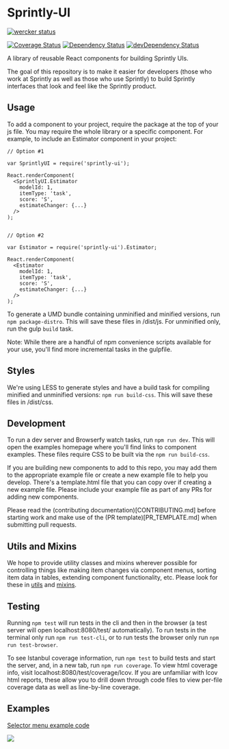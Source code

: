 # Sprintly-UI

[![wercker status](https://app.wercker.com/status/6f1113d164af4141ba82b9608cc795bc/m "wercker status")](https://app.wercker.com/project/bykey/6f1113d164af4141ba82b9608cc795bc)

[![Coverage Status](https://coveralls.io/repos/sprintly/sprintly-ui/badge.png?branch=master)](https://coveralls.io/r/sprintly/sprintly-ui?branch=master)
[![Dependency Status](https://david-dm.org/sprintly/sprintly-ui.svg)](https://david-dm.org/sprintly/sprintly-ui)
[![devDependency Status](https://david-dm.org/sprintly/sprintly-ui/dev-status.svg)](https://david-dm.org/sprintly/sprintly-ui#info=devDependencies)

A library of reusable React components for building Sprintly UIs.

The goal of this repository is to make it easier for developers (those who work at Sprintly as well as those who use Sprintly) to build Sprintly interfaces that look and feel like the Sprintly product.


## Usage

To add a component to your project, require the package at the top of your js file. You may require the whole library or a specific component. For example, to include an Estimator component in your project:
```
// Option #1

var SprintlyUI = require('sprintly-ui');

React.renderComponent(
  <SprintlyUI.Estimator
    modelId: 1,
    itemType: 'task',
    score: 'S',
    estimateChanger: {...}
  />
);


// Option #2

var Estimator = require('sprintly-ui').Estimator;

React.renderComponent(
  <Estimator
    modelId: 1,
    itemType: 'task',
    score: 'S',
    estimateChanger: {...}
  />
);
```

To generate a UMD bundle containing unminified and minified versions, run ```npm package-distro```. This will save these files in /dist/js. For unminified only, run the gulp ```build``` task.

Note: While there are a handful of npm convenience scripts available for your use,
you'll find more incremental tasks in the gulpfile.

## Styles

We're using LESS to generate styles and have a build task for compiling minified and unminified versions: ```npm run build-css```. This will save these files in /dist/css.


## Development

To run a dev server and Browserfy watch tasks, run ```npm run dev```. This will open the examples homepage where you'll find links to component examples. These files require CSS to be built via the ```npm run build-css```.

If you are building new components to add to this repo, you may add them to the appropriate example file or create a new example file to help you develop. There's a template.html file that you can copy over if creating a new example file. Please include your example file as part of any PRs for adding new components.

Please read the (contributing documentation)[CONTRIBUTING.md] before starting work and make use of the (PR template)[PR_TEMPLATE.md] when submitting pull requests.


## Utils and Mixins

We hope to provide utility classes and mixins wherever possible for controlling things like making item changes via component menus, sorting item data in tables, extending component functionality, etc. Please look for these in [utils](src/utils/) and [mixins](src/mixins/).


## Testing

Running ```npm test``` will run tests in the cli and then in the browser (a test server will open localhost:8080/test/ automatically). To run tests in the terminal only run ```npm run test-cli```, or to run tests the browser only run ```npm run test-browser```.

To see Istanbul coverage information, run ```npm test``` to build tests and start the server,
and, in a new tab, run ```npm run coverage```. To view html coverage info, visit localhost:8080/test/coverage/lcov. If you are unfamiliar with lcov html reports, these allow you to drill down through code files to view per-file coverage data as well as line-by-line coverage.


## Examples

[Selector menu example code][1]

![](http://g.recordit.co/iVmXZP8gLh.gif)

[1]: https://github.com/sprintly/sprintly-ui/blob/master/examples/menus.html
